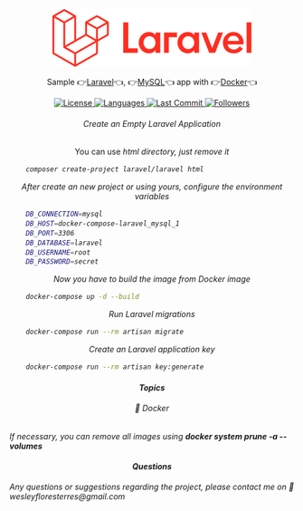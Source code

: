 <p align="center">
    <img src="logo.svg">
</p>

<p align="center">
    Sample 👉<a href="https://laravel.com">Laravel</a>👈, 👉<a href="https://www.mysql.com">MySQL</a>👈 app with 👉<a href="https://www.docker.com">Docker</a>👈
</p>

<p align="center">
    <a href="#">
        <img alt="License" src="https://img.shields.io/github/license/Whopag/DockerLaravelMySQL">
    </a>
    <a href="#">
        <img alt="Languages" src="https://img.shields.io/github/languages/count/Whopag/DockerLaravelMySQL">
    </a>
    <a href="#">
        <img alt="Last Commit" src="https://img.shields.io/github/last-commit/Whopag/DockerLaravelMySQL">
    </a>
    <a href="#">
        <img alt="Followers" src="https://img.shields.io/github/followers/Whopag?style=social">
    </a>
</p>

<h6 align="center">Create an Empty Laravel Application</h6>

<p align="center">You can use <em>html<em> directory, just remove it</p>

```bash
    composer create-project laravel/laravel html
```
<p align="center">After create an new project or using yours, configure the environment variables</p>

```bash
    DB_CONNECTION=mysql
    DB_HOST=docker-compose-laravel_mysql_1
    DB_PORT=3306
    DB_DATABASE=laravel
    DB_USERNAME=root
    DB_PASSWORD=secret
```

<p align="center">Now you have to build the image from <em>Docker</em> image</p>

```bash
    docker-compose up -d --build
```

<p align="center">Run Laravel migrations</p>

```bash
    docker-compose run --rm artisan migrate
```

<p align="center">Create an Laravel application key</p>

```bash
    docker-compose run --rm artisan key:generate
```

<h4 align="center">Topics</h4>

<h6 align="center">🚀 Docker</h6>

<p>If necessary, you can remove all images using <strong>docker system prune -a --volumes</strong></p>

<h4 align="center">Questions</h4>

<p>Any questions or suggestions regarding the project, please contact me on 📧 wesleyfloresterres@gmail.com</p>